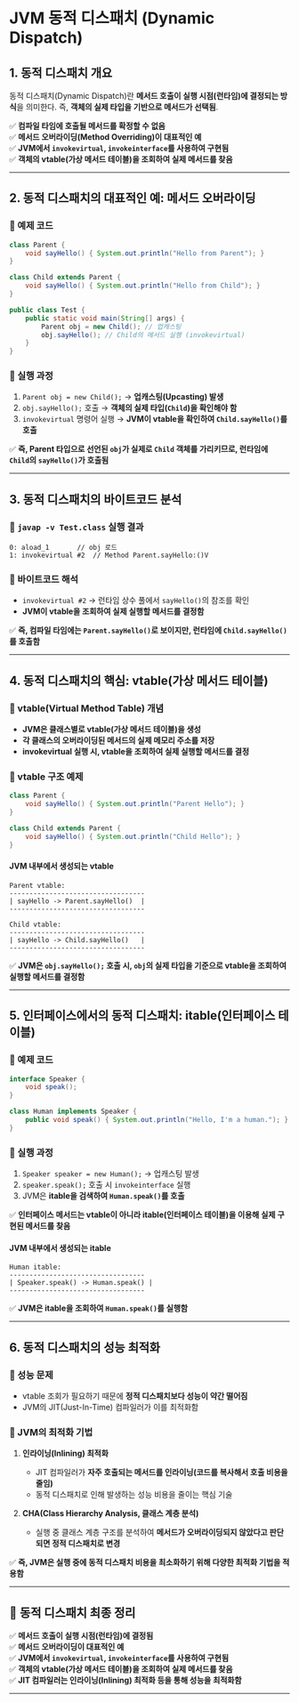 # JVM 동적 디스패치 (Dynamic Dispatch)

## 1. 동적 디스패치 개요
동적 디스패치(Dynamic Dispatch)란 **메서드 호출이 실행 시점(런타임)에 결정되는 방식**을 의미한다. 즉, **객체의 실제 타입을 기반으로 메서드가 선택됨**.

✅ **컴파일 타임에 호출될 메서드를 확정할 수 없음**  
✅ **메서드 오버라이딩(Method Overriding)이 대표적인 예**  
✅ **JVM에서 `invokevirtual`, `invokeinterface`를 사용하여 구현됨**  
✅ **객체의 vtable(가상 메서드 테이블)을 조회하여 실제 메서드를 찾음**

---

## 2. 동적 디스패치의 대표적인 예: 메서드 오버라이딩
### 📌 예제 코드
```java
class Parent {
    void sayHello() { System.out.println("Hello from Parent"); }
}

class Child extends Parent {
    void sayHello() { System.out.println("Hello from Child"); }
}

public class Test {
    public static void main(String[] args) {
        Parent obj = new Child(); // 업캐스팅
        obj.sayHello(); // Child의 메서드 실행 (invokevirtual)
    }
}
```

### 🔹 실행 과정
1. `Parent obj = new Child();` → **업캐스팅(Upcasting) 발생**
2. `obj.sayHello();` 호출 → **객체의 실제 타입(`Child`)을 확인해야 함**
3. `invokevirtual` 명령어 실행 → **JVM이 vtable을 확인하여 `Child.sayHello()`를 호출**

✅ **즉, Parent 타입으로 선언된 `obj`가 실제로 `Child` 객체를 가리키므로, 런타임에 `Child`의 `sayHello()`가 호출됨**

---

## 3. 동적 디스패치의 바이트코드 분석
### 📌 `javap -v Test.class` 실행 결과
```
0: aload_1       // obj 로드
1: invokevirtual #2  // Method Parent.sayHello:()V
```
### 🔹 바이트코드 해석
- `invokevirtual #2` → 런타임 상수 풀에서 `sayHello()`의 참조를 확인
- **JVM이 vtable을 조회하여 실제 실행할 메서드를 결정함**

✅ **즉, 컴파일 타임에는 `Parent.sayHello()`로 보이지만, 런타임에 `Child.sayHello()`를 호출함**

---

## 4. 동적 디스패치의 핵심: vtable(가상 메서드 테이블)
### 🔹 vtable(Virtual Method Table) 개념
- **JVM은 클래스별로 vtable(가상 메서드 테이블)을 생성**
- **각 클래스의 오버라이딩된 메서드의 실제 메모리 주소를 저장**
- **invokevirtual 실행 시, vtable을 조회하여 실제 실행할 메서드를 결정**

### 📌 vtable 구조 예제
```java
class Parent {
    void sayHello() { System.out.println("Parent Hello"); }
}

class Child extends Parent {
    void sayHello() { System.out.println("Child Hello"); }
}
```
#### **JVM 내부에서 생성되는 vtable**
```
Parent vtable:
----------------------------------
| sayHello -> Parent.sayHello()  |
----------------------------------

Child vtable:
----------------------------------
| sayHello -> Child.sayHello()   |
----------------------------------
```
✅ **JVM은 `obj.sayHello();` 호출 시, `obj`의 실제 타입을 기준으로 vtable을 조회하여 실행할 메서드를 결정함**

---

## 5. 인터페이스에서의 동적 디스패치: itable(인터페이스 테이블)
### 📌 예제 코드
```java
interface Speaker {
    void speak();
}

class Human implements Speaker {
    public void speak() { System.out.println("Hello, I'm a human."); }
}
```
### 🔹 실행 과정
1. `Speaker speaker = new Human();` → 업캐스팅 발생
2. `speaker.speak();` 호출 시 `invokeinterface` 실행
3. JVM은 **itable을 검색하여 `Human.speak()`를 호출**

✅ **인터페이스 메서드는 vtable이 아니라 itable(인터페이스 테이블)을 이용해 실제 구현된 메서드를 찾음**

#### **JVM 내부에서 생성되는 itable**
```
Human itable:
----------------------------------
| Speaker.speak() -> Human.speak() |
----------------------------------
```

✅ **JVM은 itable을 조회하여 `Human.speak()`를 실행함**

---

## 6. 동적 디스패치의 성능 최적화
### 🔹 성능 문제
- vtable 조회가 필요하기 때문에 **정적 디스패치보다 성능이 약간 떨어짐**
- JVM의 JIT(Just-In-Time) 컴파일러가 이를 최적화함

### 🔹 JVM의 최적화 기법
1. **인라이닝(Inlining) 최적화**
    - JIT 컴파일러가 **자주 호출되는 메서드를 인라이닝(코드를 복사해서 호출 비용을 줄임)**
    - 동적 디스패치로 인해 발생하는 성능 비용을 줄이는 핵심 기술

2. **CHA(Class Hierarchy Analysis, 클래스 계층 분석)**
    - 실행 중 클래스 계층 구조를 분석하여 **메서드가 오버라이딩되지 않았다고 판단되면 정적 디스패치로 변경**

✅ **즉, JVM은 실행 중에 동적 디스패치 비용을 최소화하기 위해 다양한 최적화 기법을 적용함**

---

## 🎯 동적 디스패치 최종 정리
✅ **메서드 호출이 실행 시점(런타임)에 결정됨**  
✅ **메서드 오버라이딩이 대표적인 예**  
✅ **JVM에서 `invokevirtual`, `invokeinterface`를 사용하여 구현됨**  
✅ **객체의 vtable(가상 메서드 테이블)을 조회하여 실제 메서드를 찾음**  
✅ **JIT 컴파일러는 인라이닝(Inlining) 최적화 등을 통해 성능을 최적화함**

---


